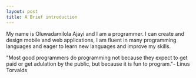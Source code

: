 ```yaml
---
layout: post
title: A Brief introduction
---
```


My name is Oluwadamilola Ajayi and I am a programmer. I can create and design mobile and web applications, I am fluent in many programming
languages and eager to learn new languages and improve my skills.


"Most good programmers do programming not because they expect to get paid or get adulation by the public, but because it is fun to program."- Linus Torvalds
